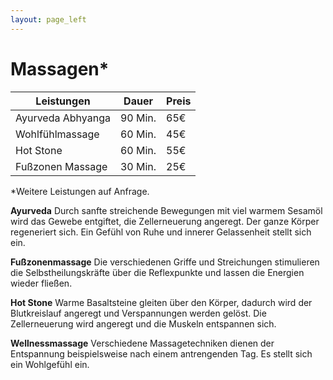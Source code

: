 ```yaml
---
layout: page_left
---
```


# Massagen*

| Leistungen        		| Dauer 	| Preis 	|
|-------------------		|-------	|-------	|
| Ayurveda Abhyanga 	| 90 Min.	| 65€    	|
| Wohlfühlmassage   	| 60 Min.	| 45€    	|
| Hot Stone         		| 60 Min.	| 55€    	|
| Fußzonen Massage  	| 30 Min.	| 25€    	|


*Weitere Leistungen auf Anfrage. 


**Ayurveda**
Durch sanfte streichende Bewegungen mit viel warmem Sesamöl wird das Gewebe entgiftet, die Zellerneuerung angeregt. Der ganze Körper regeneriert sich. Ein Gefühl von Ruhe und innerer Gelassenheit stellt sich ein.


**Fußzonenmassage**
Die verschiedenen Griffe und Streichungen stimulieren die Selbstheilungskräfte über die Reflexpunkte und lassen die Energien wieder fließen.


**Hot Stone**
Warme Basaltsteine gleiten über den Körper, dadurch wird der Blutkreislauf angeregt und Verspannungen werden gelöst. Die Zellerneuerung wird angeregt und die Muskeln entspannen sich.

**Wellnessmassage**
Verschiedene Massagetechniken dienen der Entspannung beispielsweise nach einem antrengenden Tag. Es stellt sich ein Wohlgefühl ein.